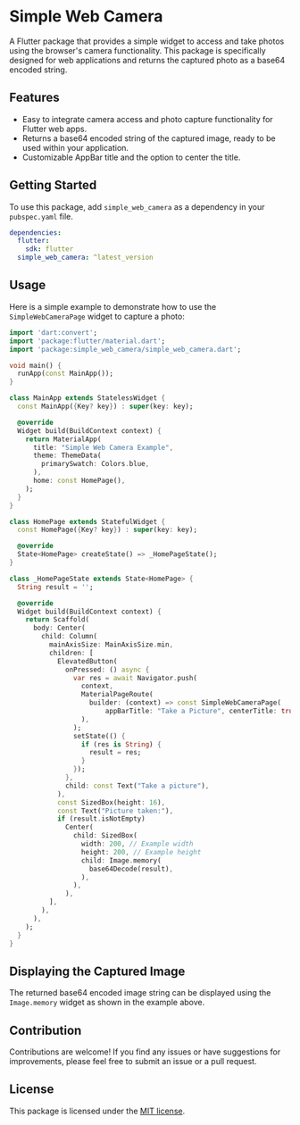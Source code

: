 # Simple Web Camera

A Flutter package that provides a simple widget to access and take photos using
the browser's camera functionality. This package is specifically designed for
web applications and returns the captured photo as a base64 encoded string.

## Features

- Easy to integrate camera access and photo capture functionality for Flutter
  web apps.
- Returns a base64 encoded string of the captured image, ready to be used within
  your application.
- Customizable AppBar title and the option to center the title.

## Getting Started

To use this package, add `simple_web_camera` as a dependency in your
`pubspec.yaml` file.

```yaml
dependencies:
  flutter:
    sdk: flutter
  simple_web_camera: ^latest_version
```

## Usage

Here is a simple example to demonstrate how to use the `SimpleWebCameraPage`
widget to capture a photo:

```dart
import 'dart:convert';
import 'package:flutter/material.dart';
import 'package:simple_web_camera/simple_web_camera.dart';

void main() {
  runApp(const MainApp());
}

class MainApp extends StatelessWidget {
  const MainApp({Key? key}) : super(key: key);

  @override
  Widget build(BuildContext context) {
    return MaterialApp(
      title: "Simple Web Camera Example",
      theme: ThemeData(
        primarySwatch: Colors.blue,
      ),
      home: const HomePage(),
    );
  }
}

class HomePage extends StatefulWidget {
  const HomePage({Key? key}) : super(key: key);

  @override
  State<HomePage> createState() => _HomePageState();
}

class _HomePageState extends State<HomePage> {
  String result = '';

  @override
  Widget build(BuildContext context) {
    return Scaffold(
      body: Center(
        child: Column(
          mainAxisSize: MainAxisSize.min,
          children: [
            ElevatedButton(
              onPressed: () async {
                var res = await Navigator.push(
                  context,
                  MaterialPageRoute(
                    builder: (context) => const SimpleWebCameraPage(
                        appBarTitle: "Take a Picture", centerTitle: true),
                  ),
                );
                setState(() {
                  if (res is String) {
                    result = res;
                  }
                });
              },
              child: const Text("Take a picture"),
            ),
            const SizedBox(height: 16),
            const Text("Picture taken:"),
            if (result.isNotEmpty)
              Center(
                child: SizedBox(
                  width: 200, // Example width
                  height: 200, // Example height
                  child: Image.memory(
                    base64Decode(result),
                  ),
                ),
              ),
          ],
        ),
      ),
    );
  }
}
```

## Displaying the Captured Image

The returned base64 encoded image string can be displayed using the
`Image.memory` widget as shown in the example above.

## Contribution

Contributions are welcome! If you find any issues or have suggestions for
improvements, please feel free to submit an issue or a pull request.

## License

This package is licensed under the
[MIT license](https://opensource.org/licenses/MIT).
